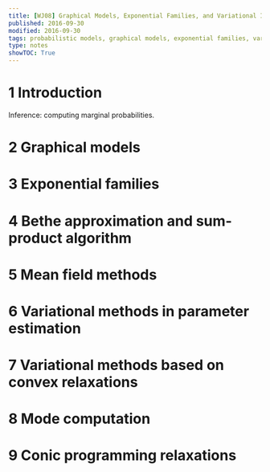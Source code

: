 ```yaml
---
title: [WJ08] Graphical Models, Exponential Families, and Variational Inference
published: 2016-09-30
modified: 2016-09-30
tags: probabilistic models, graphical models, exponential families, variational inference
type: notes
showTOC: True
---
```


# 1 Introduction

Inference: computing marginal probabilities.



# 2 Graphical models

# 3 Exponential families

# 4 Bethe approximation and sum-product algorithm

# 5 Mean field methods

# 6 Variational methods in parameter estimation

# 7 Variational methods based on convex relaxations

# 8 Mode computation

# 9 Conic programming relaxations

